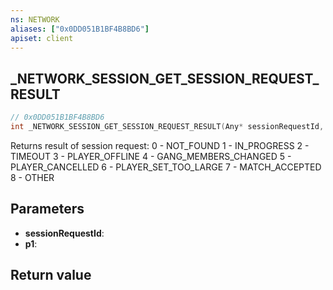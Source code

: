 ```yaml
---
ns: NETWORK
aliases: ["0x0DD051B1BF4B8BD6"]
apiset: client
---
```

## _NETWORK_SESSION_GET_SESSION_REQUEST_RESULT

```c
// 0x0DD051B1BF4B8BD6
int _NETWORK_SESSION_GET_SESSION_REQUEST_RESULT(Any* sessionRequestId, int* p1);
```

Returns result of session request:
0 - NOT_FOUND
1 - IN_PROGRESS
2 - TIMEOUT
3 - PLAYER_OFFLINE
4 - GANG_MEMBERS_CHANGED
5 - PLAYER_CANCELLED
6 - PLAYER_SET_TOO_LARGE
7 - MATCH_ACCEPTED
8 - OTHER

## Parameters
* **sessionRequestId**:
* **p1**:

## Return value